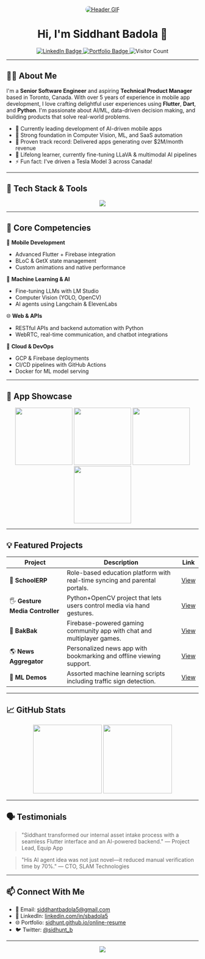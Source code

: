 <!-- Header -->
<p align="center">
  <a href="https://www.linkedin.com/in/sbadola5/">
    <img src="https://media.giphy.com/media/debCoZ6a5aFuSHY1S5/giphy.gif" alt="Header GIF" style="border-radius: 12px; max-width: 100%;"/>
  </a>
</p>

<h1 align="center">Hi, I'm Siddhant Badola 👋</h1>
<p align="center">
  <a href="https://www.linkedin.com/in/sbadola5/">
    <img src="https://img.shields.io/badge/-LinkedIn-0A66C2?style=for-the-badge&logo=linkedin&logoColor=white" alt="LinkedIn Badge" />
  </a>
  <a href="https://sidhunt.github.io/online-resume/">
    <img src="https://img.shields.io/badge/-Portfolio-000000?style=for-the-badge&logo=react&logoColor=white" alt="Portfolio Badge" />
  </a>
  <img src="https://visitor-badge.laobi.icu/badge?page_id=sidhunt.sidhunt" alt="Visitor Count" />
</p>

---

## 👨‍💻 About Me

I'm a **Senior Software Engineer** and aspiring **Technical Product Manager** based in Toronto, Canada. With over 5 years of experience in mobile app development, I love crafting delightful user experiences using **Flutter**, **Dart**, and **Python**. I'm passionate about AI/ML, data-driven decision making, and building products that solve real-world problems.

- 🔭 Currently leading development of AI-driven mobile apps
- 🧠 Strong foundation in Computer Vision, ML, and SaaS automation
- 💼 Proven track record: Delivered apps generating over $2M/month revenue
- 🌱 Lifelong learner, currently fine-tuning LLaVA & multimodal AI pipelines
- ⚡ Fun fact: I've driven a Tesla Model 3 across Canada!

---

## 🔧 Tech Stack & Tools

<p align="center">
  <img src="https://skillicons.dev/icons?i=dart,flutter,python,tensorflow,keras,firebase,gcp,git,github,linux,androidstudio,vscode,xcode&theme=dark" />
</p>

---

## 🧠 Core Competencies

📱 **Mobile Development**
- Advanced Flutter + Firebase integration
- BLoC & GetX state management
- Custom animations and native performance

🤖 **Machine Learning & AI**
- Fine-tuning LLMs with LM Studio
- Computer Vision (YOLO, OpenCV)
- AI agents using Langchain & ElevenLabs

🌐 **Web & APIs**
- RESTful APIs and backend automation with Python
- WebRTC, real-time communication, and chatbot integrations

🚀 **Cloud & DevOps**
- GCP & Firebase deployments
- CI/CD pipelines with GitHub Actions
- Docker for ML model serving

---

## 📸 App Showcase

<p align="center">
  <img src="https://github.com/sidhunt/SchoolERP-showcase/raw/main/Parent.gif" width="150"/>
  <img src="https://github.com/sidhunt/Hand-Gesture-Media-Controller/raw/main/demo.gif" width="150"/>
  <img src="https://github.com/sidhunt/bak-bak/raw/main/bakbak.gif" width="150"/>
  <img src="https://github.com/sidhunt/News-App-Showcase/raw/main/feed2.gif" width="150"/>
</p>

---

## 💡 Featured Projects

| Project | Description | Link |
| ------- | ----------- | ---- |
| 🏫 **SchoolERP** | Role-based education platform with real-time syncing and parental portals. | [View](https://github.com/sidhunt/SchoolERP-showcase) |
| 🖐 **Gesture Media Controller** | Python+OpenCV project that lets users control media via hand gestures. | [View](https://github.com/sidhunt/Hand-Gesture-Media-Controller) |
| 👾 **BakBak** | Firebase-powered gaming community app with chat and multiplayer games. | [View](https://github.com/sidhunt/bak-bak) |
| 🌎 **News Aggregator** | Personalized news app with bookmarking and offline viewing support. | [View](https://github.com/sidhunt/News-App-Showcase) |
| 🤖 **ML Demos** | Assorted machine learning scripts including traffic sign detection. | [View](https://github.com/sidhunt/ML-implementations) |

---

## 📈 GitHub Stats

<p align="center">
  <img src="https://github-readme-stats.vercel.app/api?username=sidhunt&show_icons=true&count_private=true&theme=tokyonight&hide_border=true" height="180"/>
  <img src="https://github-readme-stats.vercel.app/api/top-langs/?username=sidhunt&hide=jupyter%20notebook&layout=compact&theme=tokyonight&hide_border=true" height="180"/>
</p>

---

## 🗣️ Testimonials

> "Siddhant transformed our internal asset intake process with a seamless Flutter interface and an AI-powered backend."
> — Project Lead, Equip App

> "His AI agent idea was not just novel—it reduced manual verification time by 70%."
> — CTO, SLAM Technologies

---

## 📫 Connect With Me

- 📧 Email: [siddhantbadola5@gmail.com](mailto:siddhantbadola5@gmail.com)
- 💼 LinkedIn: [linkedin.com/in/sbadola5](https://www.linkedin.com/in/sbadola5/)
- 🌐 Portfolio: [sidhunt.github.io/online-resume](https://sidhunt.github.io/online-resume/)
- 🐦 Twitter: [@sidhunt_b](https://twitter.com/sidhunt_b)

---

<p align="center">
  <img src="https://readme-typing-svg.demolab.com?font=Fira+Code&size=22&pause=1000&color=00FFD5&center=true&vCenter=true&multiline=true&width=700&height=100&lines=I+craft+intelligent+apps+that+scale.;Mobile.+AI.+Product.+Let's+build+together!"/>
</p>

